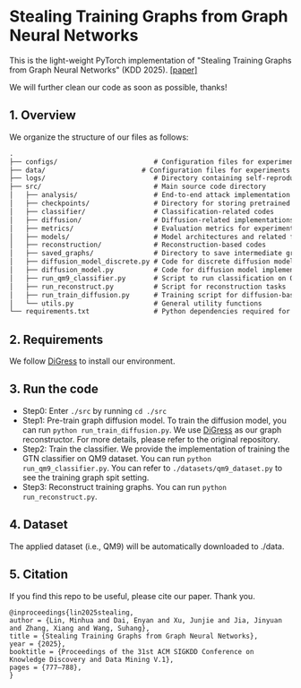 # Stealing Training Graphs from Graph Neural Networks
This is the light-weight PyTorch implementation of "Stealing Training Graphs from Graph Neural Networks" (KDD 2025). [[paper]](https://arxiv.org/abs/2411.11197)

We will further clean our code as soon as possible, thanks!
## 1. Overview
We organize the structure of our files as follows:
```latex
.
├── configs/                        # Configuration files for experiments and settings
├── data/                        # Configuration files for experiments and settings
├── logs/                           # Directory containing self-reproduced results of GraphSteal (e.g., QM9 dataset results)
├── src/                            # Main source code directory
│   ├── analysis/                   # End-to-end attack implementation
│   ├── checkpoints/                # Directory for storing pretrained graph diffusion model checkpoints
│   ├── classifier/                 # Classification-related codes
│   ├── diffusion/                  # Diffusion-related implementations
│   ├── metrics/                    # Evaluation metrics for experiments
│   ├── models/                     # Model architectures and related files
│   ├── reconstruction/             # Reconstruction-based codes
│   ├── saved_graphs/               # Directory to save intermediate graph outputs
│   ├── diffusion_model_discrete.py # Code for discrete diffusion models
│   ├── diffusion_model.py          # Code for diffusion model implementation
│   ├── run_qm9_classifier.py       # Script to run classification on QM9 dataset
│   ├── run_reconstruct.py          # Script for reconstruction tasks
│   ├── run_train_diffusion.py      # Training script for diffusion-based models
│   └── utils.py                    # General utility functions
└── requirements.txt                # Python dependencies required for the project

```

## 2. Requirements
We follow [DiGress](https://github.com/cvignac/DiGress) to install our environment.

## 3. Run the code
* Step0: Enter `./src` by running `cd ./src`
* Step1: Pre-train graph diffusion model. To train the diffusion model, you can run `python run_train_diffusion.py`. We use [DiGress](https://github.com/cvignac/DiGress) as our graph reconstructor. For more details, please refer to the original repository.  
* Step2: Train the classifier. We provide the implementation of training the GTN classifier on QM9 dataset. You can run ```python run_qm9_classifier.py```. You can refer to `./datasets/qm9_dataset.py` to see the training graph spit setting. 
* Step3: Reconstruct training graphs. You can run `python run_reconstruct.py`. 

## 4. Dataset
The applied dataset (i.e., QM9) will be automatically downloaded to ./data. 

## 5. Citation
If you find this repo to be useful, please cite our paper. Thank you.
```
@inproceedings{lin2025stealing,
author = {Lin, Minhua and Dai, Enyan and Xu, Junjie and Jia, Jinyuan and Zhang, Xiang and Wang, Suhang},
title = {Stealing Training Graphs from Graph Neural Networks},
year = {2025},
booktitle = {Proceedings of the 31st ACM SIGKDD Conference on Knowledge Discovery and Data Mining V.1},
pages = {777–788},
}
```
